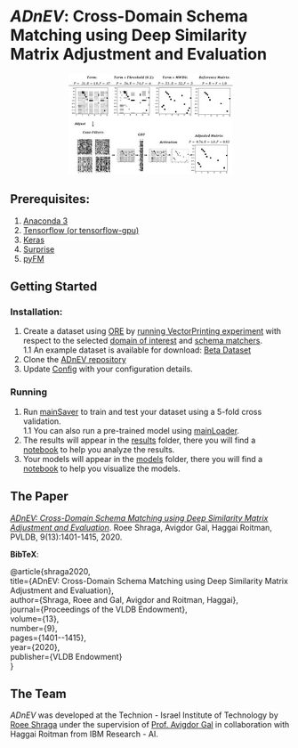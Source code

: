 # *ADnEV*: Cross-Domain Schema Matching using Deep Similarity Matrix Adjustment and Evaluation
<p align="center">
<img src ="/fig.JPG">
</p>

## Prerequisites:
1. [Anaconda 3](https://www.anaconda.com/download/)
2. [Tensorflow (or tensorflow-gpu)](https://www.tensorflow.org/install/)
3. [Keras](https://keras.io/#installation)
4. [Surprise](http://surpriselib.com/)
5. [pyFM](https://github.com/coreylynch/pyFM)

## Getting Started

### Installation:
1. Create a dataset using [ORE](https://bitbucket.org/tomers77/ontobuilder-research-environment/src) by [running VectorPrinting experiment](https://bitbucket.org/tomers77/ontobuilder-research-environment/wiki/cmd) with respect to the selected [domain of interest](https://bitbucket.org/tomers77/ontobuilder-research-environment/wiki/Datasets) and [schema matchers](https://bitbucket.org/tomers77/ontobuilder-research-environment/wiki/MatchingSystems).  
1.1 An example dataset is available for download: [Beta Dataset](https://github.com/shraga89/DSMA/blob/master/VectorsBeta.csv)
2. Clone the [ADnEV repository](https://github.com/shraga89/DSMA/)
3. Update [Config](https://github.com/shraga89/DSMA/blob/master/Config.py) with your configuration details.

### Running
1. Run [mainSaver](https://github.com/shraga89/DSMA/blob/master/mainSaver.py) to train and test your dataset using a 5-fold cross validation.  
1.1 You can also run a pre-trained model using [mainLoader](https://github.com/shraga89/DSMA/blob/master/mainLoader.py).
2. The results will appear in the [results](https://github.com/shraga89/DSMA/blob/master/results) folder, there you will find a [notebook](https://github.com/shraga89/DSMA/blob/master/results/Analyzer.ipynb) to help you analyze the results.
3. Your models will appear in the [models](https://github.com/shraga89/DSMA/blob/master/models) folder, there you will find a [notebook](https://github.com/shraga89/DSMA/blob/master/models/Visualizer.ipynb) to help you visualize the models.

## The Paper
[*ADnEV: Cross-Domain Schema Matching using Deep Similarity Matrix Adjustment and Evaluation*](http://www.vldb.org/pvldb/vol13/p1401-shraga.pdf). Roee Shraga, Avigdor Gal, Haggai Roitman, PVLDB, 9(13):1401-1415, 2020.

**BibTeX**:

@article{shraga2020,  
  title={ADnEV: Cross-Domain Schema Matching using Deep Similarity Matrix Adjustment and Evaluation},  
  author={Shraga, Roee and Gal, Avigdor and Roitman, Haggai},  
  journal={Proceedings of the VLDB Endowment},  
  volume={13},  
  number={9},  
  pages={1401--1415},  
  year={2020},  
  publisher={VLDB Endowment}  
}

## The Team
*ADnEV* was developed at the Technion - Israel Institute of Technology by [Roee Shraga](https://sites.google.com/view/roee-shraga/) under the supervision of [Prof. Avigdor Gal](https://agp.iem.technion.ac.il/avigal/) in collaboration with Haggai Roitman from IBM Research - AI.